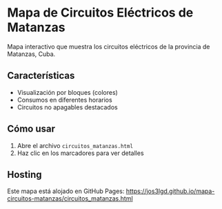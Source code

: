 # Mapa de Circuitos Eléctricos de Matanzas

Mapa interactivo que muestra los circuitos eléctricos de la provincia de Matanzas, Cuba.

## Características
- Visualización por bloques (colores)
- Consumos en diferentes horarios
- Circuitos no apagables destacados

## Cómo usar
1. Abre el archivo `circuitos_matanzas.html`
2. Haz clic en los marcadores para ver detalles

## Hosting
Este mapa está alojado en GitHub Pages: https://jos3lgd.github.io/mapa-circuitos-matanzas/circuitos_matanzas.html
